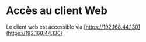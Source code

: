 # Accès au client Web

Le client web est accessible via [https://192.168.44.130](https://192.168.44.130)